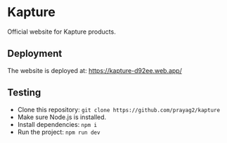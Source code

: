 # Kapture
Official website for Kapture products.

## Deployment
The website is deployed at: https://kapture-d92ee.web.app/

## Testing
- Clone this repository: `git clone https://github.com/prayag2/kapture`  
- Make sure Node.js is installed.
- Install dependencies: `npm i`
- Run the project: `npm run dev`
